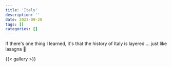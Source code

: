 ```yaml
---
title: 'Italy'
description: ''
date: 2023-09-20
tags: []
categories: []
---
```


If there's one thing I learned, it's that the history of Italy is layered ... just like lasagna 🍝

{{< gallery >}}

